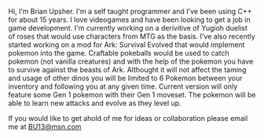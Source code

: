 Hi, I’m Brian Upsher. I'm a self taught programmer and I've been using C++ for about 15 years. 
I love videogames and have been looking to get a job in game development. 
I'm currently working on a derivitive of Yugioh duelist of roses that would use characters from MTG as the basis. 
I've also recently started working on a mod for Ark: Survival Evolved that would implement pokemon into the game. Craftable pokeballs would be used to catch pokemon (not vanilla creatures) and with the help of the pokemon you have to survive against the beasts of Ark.
Althought it will not affect the taming and usage of other dinos you will be limited to 6 Pokemon between your inventory and following you at any given time.
Current version will only feature some Gen 1 pokemon with their Gen 1 moveset.
The pokemon will be able to learn new attacks and evolve as they level up.

If you would like to get ahold of me for ideas or collaboration please email me at BU13@msn.com

<!---
LegendarySpace/LegendarySpace is a ✨ special ✨ repository because its `README.md` (this file) appears on your GitHub profile.
You can click the Preview link to take a look at your changes.
--->
